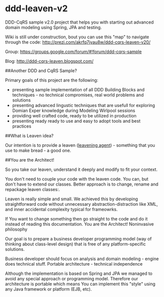 ddd-leaven-v2
=============

DDD-CqRS sample v2.0 project that helps you with starting out advanced domain modeling using Spring, JPA and testing.

Wiki is still under construction, bout you can use this "map" to navigate through the code: http://prezi.com/akrfq7jyau8w/ddd-cqrs-leaven-v20/

Group: https://groups.google.com/forum/#!forum/ddd-cqrs-sample

Blog: http://ddd-cqrs-leaven.blogspot.com/


##Another DDD and CqRS Sample?

Primary goals of this project are the following: 
* presenting sample implementation of all DDD Building Blocks and techniques - no technical compromises, real world problems and solutions 
* presenting advanced lingustic techniques that are usefull for exploring Domian Exper knowledge during Modeling Wirlpool sessions
* providing well crafted code, ready to be utilized in production 
* presenting ready ready to use and easy to adopt tools and best practices 


##What is Leaven idea?

Our intention is to provide a leaven ([leavening agent](http://en.wikipedia.org/wiki/Leavening_agent)) - something that you use to make bread - a good one. 


##You are the Architect!

So you take our leaven, understand it deeply and modify to fit your context. 

You don't need to couple your code with the leaven code. You can, but don't have to extend our classes. Better approach is to change, rename and repackage leaven classes:. 

Leaven is really simple and small. We achieved this by developing straightforward code without unnecessary abstraction-distraction like XML, and inner accidental complexity typical for frameowrks. 

If You want to change something then go straight to the code and do it instead of reading this documentation. You are the Architect! 
Noninvasive philosophy

Our goal is to prepare a business developer programming model (way of thinking about class-level design) that is free of any platform-specific solutions. 

Business developer should focus on analysis and domain modeling - engine does technical stuff. 
Portable architecture - technical independence

Although the implementation is based on Spring and JPA we managed to avoid any special approach or programming model. Therefore our architecture is portable which means You can implement this "style" using any Java framework or platform (EJB, etc).
